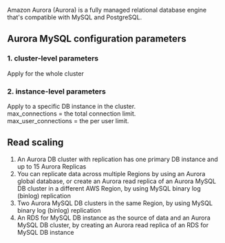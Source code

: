 Amazon Aurora (Aurora) is a fully managed relational database engine that's compatible with MySQL and PostgreSQL.
## Aurora MySQL configuration parameters
### 1. cluster-level parameters
Apply for the whole cluster
### 2. instance-level parameters
Apply to a specific DB instance in the cluster.   
max_connections = the total connection limit.  
max_user_connections = the per user limit. 
## Read scaling
1. An Aurora DB cluster with replication has one primary DB instance and up to 15 Aurora Replicas 
2. You can replicate data across multiple Regions by using an Aurora global database, or create an Aurora read replica of an Aurora MySQL DB cluster in a different AWS Region, by using MySQL binary log (binlog) replication 
3. Two Aurora MySQL DB clusters in the same Region, by using MySQL binary log (binlog) replication 
4. An RDS for MySQL DB instance as the source of data and an Aurora MySQL DB cluster, by creating an Aurora read replica of an RDS for MySQL DB instance

